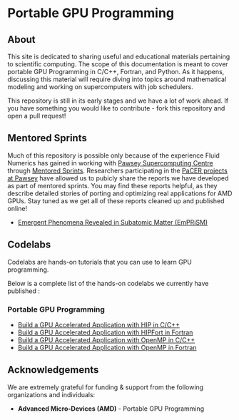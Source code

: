 # Portable GPU Programming


## About
This site is dedicated to sharing useful and educational materials pertaining to scientific computing. The scope of this documentation is meant to cover portable GPU Programming in C/C++, Fortran, and Python. As it happens, discussing this material will require diving into topics around mathematical modeling and working on supercomputers with job schedulers.

This repository is still in its early stages and we have a lot of work ahead. If you have something you would like to contribute - fork this repository and open a pull request!


## Mentored Sprints
Much of this repository is possible only because of the experience Fluid Numerics has gained in working with [Pawsey Supercomputing Centre](https://pawsey.org.au/) through [Mentored Sprints](https://www.fluidnumerics.com/products/mentored-sprints). Researchers participating in the [PaCER projects at Pawsey](https://pawsey.org.au/pacer/) have allowed us to pubicly share the reports we have developed as part of mentored sprints. You may find these reports helpful, as they describe detailed stories of porting and optimizing real applications for AMD GPUs. Stay tuned as we get all of these reports cleaned up and published online!

* [Emergent Phenomena Revealed in Subatomic Matter (EmPRiSM)](MentoredSprints/EmPrism/report.md)


## Codelabs
Codelabs are hands-on tutorials that you can use to learn GPU programming.


Below is a complete list of the hands-on codelabs we currently have published :

### Portable GPU Programming
* [Build a GPU Accelerated Application with HIP in C/C++](codelabs/build-a-gpu-app-hip-c/index.html)
* [Build a GPU Accelerated Application with HIPFort in Fortran](codelabs/build-a-gpu-app-hip-fortran/index.html)
* [Build a GPU Accelerated Application with OpenMP in C/C++](codelabs/build-a-gpu-app-openmp-c/index.html)
* [Build a GPU Accelerated Application with OpenMP in Fortran](codelabs/build-a-gpu-app-openmp-fortran/index.html)


## Acknowledgements

We are extremely grateful for funding & support from the following organizations and individuals:

* **Advanced Micro-Devices (AMD)** - Portable GPU Programming
